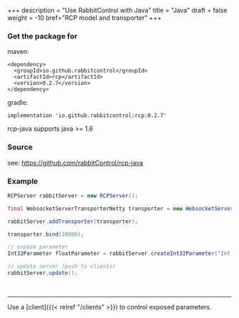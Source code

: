 +++
description = "Use RabbitControl with Java"
title = "Java"
draft = false
weight = -10
bref="RCP model and transporter"
+++



### Get the package for

maven:
```
<dependency>
  <groupId>io.github.rabbitcontrol</groupId>
  <artifactId>rcp</artifactId>
  <version>0.2.7</version>
</dependency>
```

gradle:
```
implementation 'io.github.rabbitcontrol:rcp:0.2.7'
```

rcp-java supports java >= 1.6

### Source
see: https://github.com/rabbitControl/rcp-java

### Example
``` java
RCPServer rabbitServer = new RCPServer();

final WebsocketServerTransporterNetty transporter = new WebsocketServerTransporterNetty();

rabbitServer.addTransporter(transporter);

transporter.bind(10000);

// expose parameter
Int32Parameter floatParameter = rabbitServer.createInt32Parameter("Int 32");

// update server (push to clients)
rabbitServer.update();
```
&nbsp;

---
Use a [client]({{< relref "/clients" >}}) to control exposed parameters.

&nbsp;
